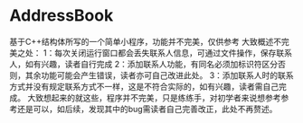# AddressBook
基于C++结构体所写的一个简单小程序，功能并不完美，仅供参考
大致概述不完美之处：
1：每次关闭运行窗口都会丢失联系人信息，可通过文件操作，保存联系人，如有兴趣，读者自行完成
2：添加联系人功能，有同名必须加标识符区分否则，其余功能可能会产生错误，读者亦可自己改进此处。
3：添加联系人时的联系方式并没有规定联系方式不一样，这是不符合实际的，如有兴趣，读者需自己完成。
大致想起来的就这些，程序并不完美，只是练练手，对初学者来说想参考参考还是可以，如后续，发现其中的bug需读者自己完善改正，此处不再赘述。
